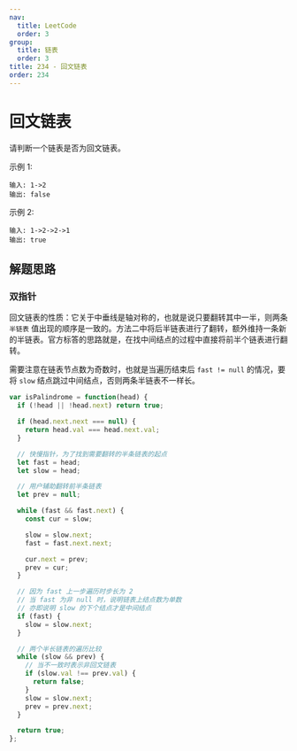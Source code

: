 ```yaml
---
nav:
  title: LeetCode
  order: 3
group:
  title: 链表
  order: 3
title: 234 - 回文链表
order: 234
---
```


# 回文链表

请判断一个链表是否为回文链表。

示例 1:

```plain
输入: 1->2
输出: false
```

示例 2:

```plain
输入: 1->2->2->1
输出: true
```

## 解题思路

### 双指针

回文链表的性质：它关于中垂线是轴对称的，也就是说只要翻转其中一半，则两条 `半链表` 值出现的顺序是一致的。方法二中将后半链表进行了翻转，额外维持一条新的半链表。官方标答的思路就是，在找中间结点的过程中直接将前半个链表进行翻转。

需要注意在链表节点数为奇数时，也就是当遍历结束后 `fast != null` 的情况，要将 `slow` 结点跳过中间结点，否则两条半链表不一样长。

```js
var isPalindrome = function(head) {
  if (!head || !head.next) return true;

  if (head.next.next === null) {
    return head.val === head.next.val;
  }

  // 快慢指针，为了找到需要翻转的半条链表的起点
  let fast = head;
  let slow = head;

  // 用户辅助翻转前半条链表
  let prev = null;

  while (fast && fast.next) {
    const cur = slow;

    slow = slow.next;
    fast = fast.next.next;

    cur.next = prev;
    prev = cur;
  }

  // 因为 fast 上一步遍历时步长为 2
  // 当 fast 为非 null 时，说明链表上结点数为单数
  // 亦即说明 slow 的下个结点才是中间结点
  if (fast) {
    slow = slow.next;
  }

  // 两个半长链表的遍历比较
  while (slow && prev) {
    // 当不一致时表示非回文链表
    if (slow.val !== prev.val) {
      return false;
    }
    slow = slow.next;
    prev = prev.next;
  }

  return true;
};
```
